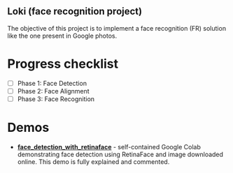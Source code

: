 ## Loki (face recognition project)

The objective of this project is to implement a face recognition (FR) solution like the one present in Google photos.

# Progress checklist
 - [ ] Phase 1: Face Detection
 - [ ] Phase 2: Face Alignment
 - [ ] Phase 3: Face Recognition

# Demos
 - **[face_detection_with_retinaface](demos/face_detection_with_retinaface.ipynb)** - self-contained Google Colab demonstrating face detection using RetinaFace and image downloaded online. This demo is fully explained and commented.

